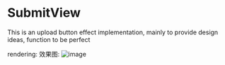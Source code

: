 # SubmitView
This is an upload button effect implementation, mainly to provide design ideas, function to be perfect

rendering: 效果图:
 ![image](https://github.com/DMDavid/SubmitView/blob/master/SubmitAnimation/rendering.gif)
